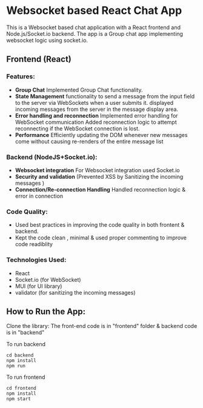 # Websocket based React Chat App

This is a Websocket based chat application with a React frontend and Node.js/Socket.io backend. The app is a Group chat app implementing websocket logic using socket.io.

## Frontend (React)

### Features:

- **Group Chat** Implemented Group Chat functionality. 
- **State Management** functionality to send a message from the input field to the server via WebSockets when a user submits it.
displayed incoming messages from the server in the message display area.
 - **Error handling and reconnection** Implemented error handling for WebSocket communication
Added reconnection logic to attempt reconnecting if the WebSocket connection is lost.
  - **Performance** Efficiently updating the DOM whenever new messages come without causing re-renders of the entire message list
 

### Backend (NodeJS+Socket.io):

- **Websocket integration** For Websocket integration used Socket.io
- **Security and validation** (Prevented XSS by Sanitizing the incoming messages )
- **Connection/Re-connection Handling** Handled reconnection logic & error in connection

### Code Quality:

- Used best practices in improving the code quality in both frontent & backend.
- Kept the code clean , minimal & used proper commenting to improve code readiblity


### Technologies Used:

- React
- Socket.io (for WebSocket)
- MUI (for UI library)
- validator (for sanitizing the incoming messages)
  

## How to Run the App:

Clone the library:
The front-end code is in "frontend" folder & backend code is in "backend"

To run backend
```
cd backend
npm install
npm run
``````
To run frontend
```
cd frontend
npm install
npm start
``````
